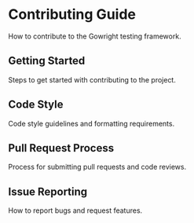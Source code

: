 # Contributing Guide

How to contribute to the Gowright testing framework.

## Getting Started

Steps to get started with contributing to the project.

## Code Style

Code style guidelines and formatting requirements.

## Pull Request Process

Process for submitting pull requests and code reviews.

## Issue Reporting

How to report bugs and request features.